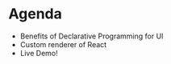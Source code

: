 # Agenda

<!-- note

I've divided my talk into 3 parts.

First, I'm going to talk about the benefits of Declarative Programing for UI.
It's a fundamental concept of React so I'd like to introduce the benefits and comparison with Imperative Programming.

Second, I'm going to describe what React custom renderer is and how to create a custom renderer.
I'm also going to explan the internal architecture of React.

Finally, I'm going to give a live demo on how to use a custom renderer.
I'm going to create a tiny custom renderer on live coding!
-->

- Benefits of Declarative Programming for UI
- Custom renderer of React
- Live Demo!
